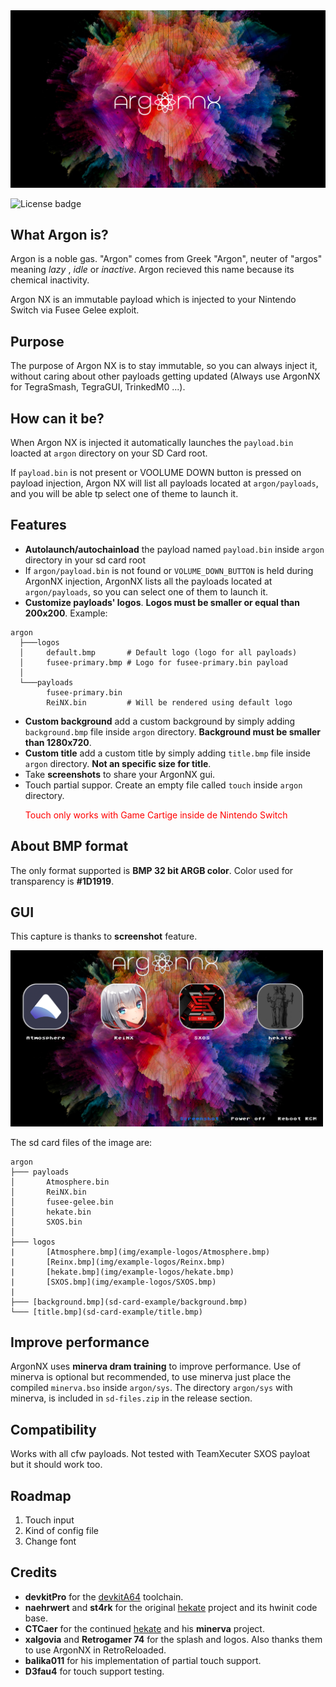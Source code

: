 
<img src="img/splash.jpg" alt="banner">

![License badge](https://img.shields.io/badge/license-GPLv3-blue.svg)

## What Argon is?

Argon is a noble gas.
"Argon" comes from Greek "Argon", neuter of "argos" meaning *lazy* , *idle* or *inactive*.
Argon recieved this name because its chemical inactivity.

Argon NX is an immutable payload which is injected to your Nintendo Switch via Fusee Gelee exploit.

## Purpose 

The purpose of Argon NX is to stay immutable, so you can always inject it, without caring about other payloads getting updated (Always use ArgonNX for TegraSmash, TegraGUI, TrinkedM0 ...).

## How can it be?

When Argon NX is injected it automatically launches the `payload.bin` loacted at `argon` directory on your SD Card root. 

If `payload.bin` is not present or VOOLUME DOWN button is pressed on payload injection, Argon NX will list all payloads located at `argon/payloads`, and you will be able tp select one of theme to launch it.

## Features

- **Autolaunch/autochainload** the payload named `payload.bin` inside `argon` directory in your sd card root
- If `argon/payload.bin` is not found or `VOLUME_DOWN_BUTTON` is held during ArgonNX injection, ArgonNX lists all the payloads located at `argon/payloads`, so you can select one of them to launch it.
- **Customize payloads' logos**. **Logos must be smaller or equal than 200x200**. Example:
```
argon
  ├───logos
  │     default.bmp       # Default logo (logo for all payloads)
  │     fusee-primary.bmp # Logo for fusee-primary.bin payload
  │
  └───payloads
        fusee-primary.bin
        ReiNX.bin         # Will be rendered using default logo
```
- **Custom background** add a custom background by simply adding `background.bmp` file inside `argon` directory. **Background must be smaller than 1280x720**.
- **Custom title** add a custom title by simply adding `title.bmp` file inside `argon` directory. **Not an specific size for title**.
- Take **screenshots** to share your ArgonNX gui.
- Touch partial suppor. Create an empty file called `touch` inside `argon` directory. <p style="color: red">Touch only works with Game Cartige inside de Nintendo Switch</p> 

## About BMP format

The only format supported is **BMP 32 bit ARGB color**.
Color used for transparency is **#1D1919**.

## GUI

This capture is thanks to **screenshot** feature.

<img src="img/example.png" alt="example" width="500">

The sd card files of the image are:
```
argon
├─── payloads
│       Atmosphere.bin
│       ReiNX.bin
│       fusee-gelee.bin
│       hekate.bin
│       SXOS.bin
│
├─── logos
|       [Atmosphere.bmp](img/example-logos/Atmosphere.bmp)
|       [Reinx.bmp](img/example-logos/Reinx.bmp)
|       [hekate.bmp](img/example-logos/hekate.bmp)
|       [SXOS.bmp](img/example-logos/SXOS.bmp)
|
├─── [background.bmp](sd-card-example/background.bmp)
└─── [title.bmp](sd-card-example/title.bmp)
```

## Improve performance

ArgonNX uses **minerva dram training** to improve performance.
Use of minerva is optional but recommended, to use minerva just place the compiled `minerva.bso` inside `argon/sys`. The directory `argon/sys` with minerva, is included in `sd-files.zip` in the release section.

## Compatibility

Works with all cfw payloads. 
Not tested with TeamXecuter SXOS payloat but it should work too.

## Roadmap

1. Touch input
2. Kind of config file
3. Change font

## Credits

* __devkitPro__ for the [devkitA64](https://devkitpro.org/) toolchain.
* __naehrwert__ and __st4rk__ for the original [hekate](https://github.com/nwert/hekate) project and its hwinit code base.
* __CTCaer__ for the continued [hekate](https://github.com/CTCaer/hekate) and his **minerva** project.
* __xalgovia__ and __Retrogamer 74__ for the splash and logos. Also thanks them to use ArgonNX in RetroReloaded.
* __balika011__ for his implementation of partial touch support.
* __D3fau4__ for touch support testing.